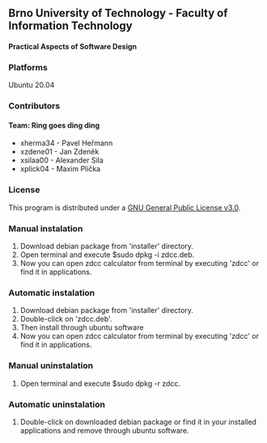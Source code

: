 ## Brno University of Technology - Faculty of Information Technology
#### Practical Aspects of Software Design

### Platforms
Ubuntu 20.04

### Contributors
#### Team: Ring goes ding ding
- xherma34 - Pavel Heřmann
- xzdene01 - Jan Zdeněk
- xsilaa00 - Alexander Sila
- xplick04 - Maxim Plička

### License
This program is distributed under a [GNU General Public License v3.0](LICENSE).

### Manual instalation
1. Download debian package from 'installer' directory.
2. Open terminal and execute $sudo dpkg -i zdcc.deb.
3. Now you can open zdcc calculator from terminal by executing 'zdcc' or find it in applications.
### Automatic instalation
1. Download debian package from 'installer' directory.
2. Double-click on 'zdcc.deb'.
3. Then install through ubuntu software
4. Now you can open zdcc calculator from terminal by executing 'zdcc' or find it in applications.

### Manual uninstalation
1. Open terminal and execute $sudo dpkg -r zdcc.
### Automatic uninstalation
1. Double-click on downloaded debian package or find it in your installed applications and remove through ubuntu software.
